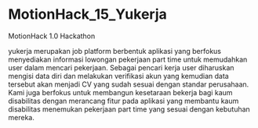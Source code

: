# MotionHack_15_Yukerja
MotionHack 1.0 Hackathon

yukerja merupakan job platform berbentuk aplikasi yang berfokus menyediakan informasi lowongan pekerjaan part time untuk memudahkan user dalam mencari pekerjaan. Sebagai pencari kerja user diharuskan mengisi data diri dan melakukan verifikasi akun yang kemudian data tersebut akan menjadi CV yang sudah sesuai dengan standar perusahaan. Kami juga berfokus untuk membangun kesetaraan bekerja bagi kaum disabilitas dengan merancang fitur pada aplikasi yang membantu kaum disabilitas menemukan pekerjaan part time yang sesuai dengan kebutuhan mereka.

